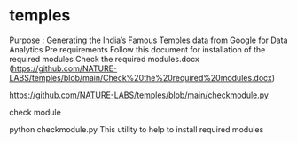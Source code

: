 # temples
Purpose : Generating the India’s Famous Temples data from Google for Data Analytics
Pre requirements
Follow this document for installation of the required modules
Check the required modules.docx (https://github.com/NATURE-LABS/temples/blob/main/Check%20the%20required%20modules.docx)

https://github.com/NATURE-LABS/temples/blob/main/checkmodule.py

check module

python checkmodule.py
This utility to help to install required modules
